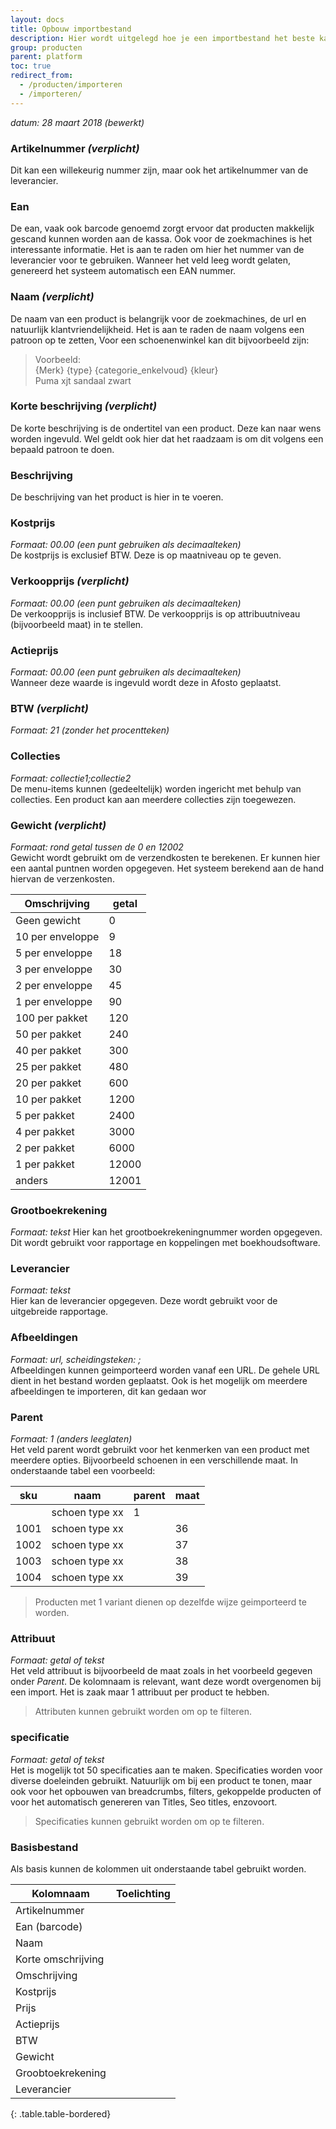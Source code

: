 ```yaml
---
layout: docs
title: Opbouw importbestand
description: Hier wordt uitgelegd hoe je een importbestand het beste kan opbouwen. 
group: producten
parent: platform
toc: true
redirect_from:
  - /producten/importeren
  - /importeren/
---
```

_datum: 28 maart 2018 (bewerkt)_


### Artikelnummer _(verplicht)_  
Dit kan een willekeurig nummer zijn, maar ook het artikelnummer van de leverancier.

### Ean
De ean, vaak ook barcode genoemd zorgt ervoor dat producten makkelijk gescand kunnen worden aan de kassa. Ook voor de zoekmachines is het interessante informatie.
Het is aan te raden om hier het nummer van de leverancier voor te gebruiken. Wanneer het veld leeg wordt gelaten, genereerd het systeem automatisch een EAN nummer. 

### Naam _(verplicht)_  
De naam van een product is belangrijk voor de zoekmachines, de url en natuurlijk klantvriendelijkheid.
Het is aan te raden de naam volgens een patroon op te zetten, Voor een schoenenwinkel kan dit bijvoorbeeld zijn:
> Voorbeeld:  
> {Merk} {type} {categorie_enkelvoud} {kleur}  
> Puma xjt sandaal zwart

### Korte beschrijving _(verplicht)_
De korte beschrijving is de ondertitel van een product. Deze kan naar wens worden ingevuld. Wel geldt ook hier dat het raadzaam is om dit volgens een bepaald patroon te doen.

### Beschrijving
De beschrijving van het product is hier in te voeren. 

### Kostprijs
_Formaat: 00.00 (een punt gebruiken als decimaalteken)_  
De kostprijs is exclusief BTW. Deze is op maatniveau op te geven.

### Verkoopprijs _(verplicht)_
_Formaat: 00.00 (een punt gebruiken als decimaalteken)_  
De verkoopprijs is inclusief BTW. De verkoopprijs is op attribuutniveau (bijvoorbeeld maat) in te stellen.

### Actieprijs 
_Formaat: 00.00 (een punt gebruiken als decimaalteken)_  
Wanneer deze waarde is ingevuld wordt deze in Afosto geplaatst.

### BTW _(verplicht)_
_Formaat: 21 (zonder het procentteken)_

### Collecties
_Formaat: collectie1;collectie2_  
De menu-items kunnen (gedeeltelijk) worden ingericht met behulp van collecties. Een product kan aan meerdere collecties zijn toegewezen. 

### Gewicht _(verplicht)_
_Formaat: rond getal tussen de 0 en 12002_   
Gewicht wordt gebruikt om de verzendkosten te berekenen. Er kunnen hier een aantal puntnen worden opgegeven. Het systeem berekend aan de hand hiervan de verzenkosten.

|Omschrijving| getal|  
|---|---|  
|Geen gewicht|	0|
|10 per enveloppe|	9|
|5 per enveloppe|	18|
|3 per enveloppe|	30|  
|2 per enveloppe|	45|
|1 per enveloppe|	90|
|100 per pakket|	120|
|50 per pakket|	240|
|40 per pakket|	300|
|25 per pakket|	480|
|20 per pakket|	600|
|10 per pakket|	1200|
|5 per pakket|	2400|
|4 per pakket|	3000|
|2 per pakket|	6000|
|1 per pakket|	12000|
|anders|	12001|  
  

### Grootboekrekening
_Formaat: tekst_
Hier kan het grootboekrekeningnummer worden opgegeven. Dit wordt gebruikt voor rapportage en koppelingen met boekhoudsoftware. 

### Leverancier
_Formaat: tekst_  
Hier kan de leverancier opgegeven. Deze wordt gebruikt voor de uitgebreide rapportage.

### Afbeeldingen
_Formaat: url, scheidingsteken: ;_  
Afbeeldingen kunnen geimporteerd worden vanaf een URL. De gehele URL dient in het bestand worden geplaatst. Ook is het mogelijk om meerdere afbeeldingen te importeren, dit kan gedaan wor

### Parent
_Formaat: 1 (anders leeglaten)_  
Het veld parent wordt gebruikt voor het kenmerken van een product met meerdere opties. Bijvoorbeeld schoenen in een verschillende maat. In onderstaande tabel een voorbeeld:  

|sku|naam|parent|maat|
|---|---|---|---|
||schoen type xx|1||
|1001|schoen type xx||36|
|1002|schoen type xx||37|
|1003|schoen type xx||38|
|1004|schoen type xx||39|  

> Producten met 1 variant dienen op dezelfde wijze geimporteerd te worden.

### Attribuut
_Formaat: getal of tekst_  
Het veld attribuut is bijvoorbeeld de maat zoals in het voorbeeld gegeven onder _Parent_. De kolomnaam is relevant, want deze wordt overgenomen bij een import. Het is zaak maar 1 attribuut per product te hebben.

>Attributen kunnen gebruikt worden om op te filteren.  

### specificatie
_Formaat: getal of tekst_  
Het is mogelijk tot 50 specificaties aan te maken. Specificaties worden voor diverse doeleinden gebruikt. Natuurlijk om bij een product te tonen, maar ook voor het opbouwen van breadcrumbs, filters, gekoppelde producten of voor het automatisch genereren van Titles, Seo titles, enzovoort. 

>Specificaties kunnen gebruikt worden om op te filteren.  


### Basisbestand
Als basis kunnen de kolommen uit onderstaande tabel gebruikt worden.  

|Kolomnaam|Toelichting|
|---|---|
|Artikelnummer||
|Ean (barcode)||
|Naam||
|Korte omschrijving||
|Omschrijving||
|Kostprijs||
|Prijs||
|Actieprijs||
|BTW||
|Gewicht||
|Groobtoekrekening||
|Leverancier||
{: .table.table-bordered}



